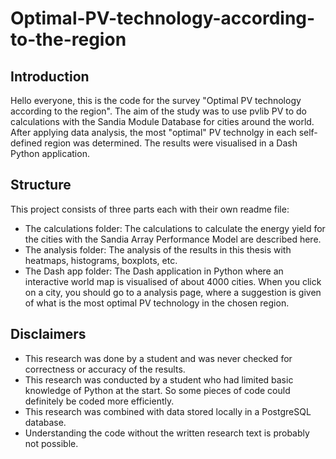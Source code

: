 # Optimal-PV-technology-according-to-the-region
## Introduction
Hello everyone,
this is the code for the survey "Optimal PV technology according to the region".
The aim of the study was to use pvlib PV to do calculations with the Sandia Module Database for cities around the world. 
After applying data analysis, the most "optimal" PV technolgy in each self-defined region was determined. 
The results were visualised in a Dash Python application.
## Structure
This project consists of three parts each with their own readme file:
- The calculations folder: The calculations to calculate the energy yield for the cities with the Sandia Array Performance Model are described here.
- The analysis folder: The analysis of the results in this thesis with heatmaps, histograms, boxplots, etc.
- The Dash app folder: The Dash application in Python where an interactive world map is visualised of about 4000 cities. When you click on a city, you should go to a analysis page, where a suggestion is given of what is the most optimal PV technology in the chosen region. 

## Disclaimers
- This research was done by a student and was never checked for correctness or accuracy of the results.
- This research was conducted by a student who had limited basic knowledge of Python at the start. So some pieces of code could definitely be coded more efficiently.
- This research was combined with data stored locally in a PostgreSQL database.
- Understanding the code without the written research text is probably not possible.
